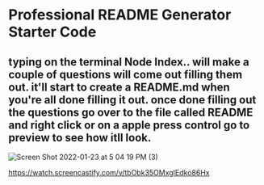 # Professional README Generator Starter Code

## typing on the terminal Node Index.. will make a couple of questions will come out filling them out. it'll start to create a README.md when you're all done filling it out. once done filling out the questions go over to the file called README and right click or on a apple press control go to preview to see how itll look. 

![Screen Shot 2022-01-23 at 5 04 19 PM (3)](https://user-images.githubusercontent.com/92010483/150703729-07643acf-63da-4dcf-92b7-82d3a191c5c4.png)


https://watch.screencastify.com/v/tbObk35OMxgIEdko86Hx
